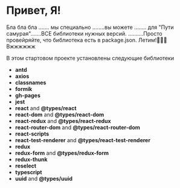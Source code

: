 # Привет, Я! 

Бла бла бла ....... мы специально ........вы можете ........ для "Пути самурая".......ВСЕ библиотеки нужных версий.
..........Просто провейряйте, что библиотека есть в package.json.
 Летим!🚀🚀🚀 Вжжжжжж

В этом стартовом проекте установлены следующие библиотеки

- **antd** 
- **axios** 
- **classnames**
- **formik**
- **gh-pages**
- **jest**
- **react** and **@types/react**
- **react-dom** and **@types/react-dom**
- **react-redux** and **@types/react-redux**
- **react-router-dom** and **@types/react-router-dom**
- **react-scripts** 
- **react-test-renderer** and **@types/react-test-renderer**
- **redux**
- **redux-form** and **@types/redux-form**
- **redux-thunk**
- **reselect**
- **typescript** 
- **uuid** and **@types/uuid**
